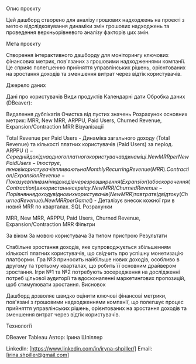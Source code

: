 Опис проєкту

Цей дашборд створено для аналізу грошових надходжень на проєкті з метою відслідковування динаміки змін грошових надходжень та проведення верхньорівневого аналізу факторів цих змін.

Мета проєкту

Створення інтерактивного дашборду для моніторингу ключових фінансових метрик, пов'язаних з грошовими надходженнями компанії. Це сприяє полегшенню прийняття управлінських рішень, орієнтованих на зростання доходів та зменшення витрат через відтік користувачів.

Джерело даних

Дані про користувачів
Види продуктів
Календарні дати
Обробка даних (DBeaver):

Видалення дублікатів
Очистка від пустих значень
Розрахунок основних метрик: MRR, New MRR, ARPPU, Paid Users, Churned Revenue, Expansion/Contraction MRR
Візуалізації

Total Revenue per Paid Users - Динаміка загального доходу (Total Revenue) та кількості платних користувачів (Paid Users) за період.
ARPPU ($) - Середній дохід на одного платного користувача в динаміці.
New MRR per New Paid Users - Ілюструє, як нові користувачі впливають на Monthly Recurring Revenue (MRR).
Contraction/Expansion Revenue - Показує вплив зміни доходів через розширення (Expansion) або скорочення (Contraction) використання сервісу.
New MRR/Churned Revenue - Порівняння доходу від нових користувачів (New MRR) та втрат від відтоку (Churned Revenue).
New MRR per Game ($) - Деталізує внесок кожної гри в новий MRR по кварталах.
SQL Розрахунки

MRR, New MRR, ARPPU, Paid Users, Churned Revenue, Expansion/Contraction MRR
Фільтри

За віком
За мовою користувача
За типом пристрою
Результати

Стабільне зростання доходів, яке супроводжується збільшенням кількості платних користувачів, що свідчить про успішну монетизацію платформи.
Гра №3 приносить найбільше нових доходів, особливо в другому та третьому кварталах, що робить її основним драйвером зростання.
Ігри №1 та №2 потребують зосередження на дослідженні потреб цільової аудиторії та вдосконаленні маркетингових пропозицій, щоб стимулювати зростання.
Висновок

Дашборд дозволяє швидко оцінити ключові фінансові метрики, пов'язані з грошовими надходженнями компанії, що полегшує процес прийняття управлінських рішень, орієнтованих на зростання доходів та зменшення витрат через відтік користувачів.

Технології

DBeaver
Tableau
Автор:
Ірина Шпіллер

LinkedIn: [https://www.linkedin.com/in/iryna-shpiller/]
Email: [irina.shpiller@gmail.com]
